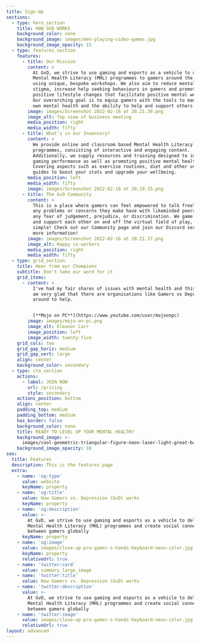 ```yaml
---
title: Sign-Up
sections:
  - type: hero_section
    title: HOW GVD WORKS
    background_color: none
    background_image: images/men-playing-video-games.jpg
    background_image_opacity: 15
  - type: features_section
    features:
      - title: Our Mission
        content: >
          At GvD, we strive to use gaming and esports as a vehicle to deliver
          Mental Health Literacy (MHL) programmes to gamers around the World
          using unique, bespoke workshops. We also aim to reduce mental health
          stigma, increase help seeking behaviours in gamers and promote
          positive lifestyle changes that facilitate positive mental wellbeing.
          Our overarching goal is to equip gamers with the tools to manage their
          own mental health and the ability to help and support others.
        image: images/Screenshot 2022-02-16 at 20.21.39.png
        image_alt: Top view of business meeting
        media_position: right
        media_width: fifty
      - title: What’s in our Inventory?
        content: >
          We provide online and classroom based Mental Health Literacy
          programmes, consisting of interactive and engaging content.
          Additionally, we supply resources and training designed to improve
          gaming performance as well as promoting positive mental health.
          Covering aspects such as exercise routines, diet and other useful
          guides to boost your stats and upgrade your wellbeing.
        media_position: left
        media_width: fifty
        image: images/Screenshot 2022-02-16 at 20.19.15.png
      - title: The GvD Community
        content: >
          This is a place where gamers can feel empowered to talk freely about
          any problems or concerns they make have with likeminded peers, without
          any fear of judgement, prejudice, or discrimination. We game together,
          and support each other on and off the virtual field of play, it’s that
          simple! Check out our Community page and join our Discord server for
          more information!
        image: images/Screenshot 2022-02-16 at 20.21.17.png
        image_alt: Happy co-workers
        media_position: right
        media_width: fifty
  - type: grid_section
    title: Hear from our Champions
    subtitle: Don't take our word for it
    grid_items:
      - content: >
          I've had my fair shares of issues with mental health and this is why I
          am very glad that there are organisations like Gamers vs Depression
          around to help.


          [**Mojo on PC**](https://www.youtube.com/user/mojoonpc)
        image: images/mojo-on-pc.png
        image_alt: Eleanor Carr
        image_position: left
        image_width: twenty-five
    grid_cols: two
    grid_gap_horiz: medium
    grid_gap_vert: large
    align: center
    background_color: secondary
  - type: cta_section
    actions:
      - label: JOIN NOW
        url: /pricing
        style: secondary
    actions_position: bottom
    align: center
    padding_top: medium
    padding_bottom: medium
    has_border: false
    background_color: none
    title: READY TO LEVEL UP YOUR MENTAL HEALTH?
    background_image: >-
      images/cool-geometric-triangular-figure-neon-laser-light-great-backgrounds.jpg
    background_image_opacity: 10
seo:
  title: Features
  description: This is the features page
  extra:
    - name: 'og:type'
      value: website
      keyName: property
    - name: 'og:title'
      value: How Gamers vs. Depression (GvD) works
      keyName: property
    - name: 'og:description'
      value: >-
        At GvD, we strive to use gaming and esports as a vehicle to deliver
        Mental Health Literacy (MHL) programmes and create social connection
        between gamers globally
      keyName: property
    - name: 'og:image'
      value: images/close-up-pro-gamer-s-hands-keyboard-neon-color.jpg
      keyName: property
      relativeUrl: true
    - name: 'twitter:card'
      value: summary_large_image
    - name: 'twitter:title'
      value: How Gamers vs. Depression (GvD) works
    - name: 'twitter:description'
      value: >-
        At GvD, we strive to use gaming and esports as a vehicle to deliver
        Mental Health Literacy (MHL) programmes and create social connection
        between gamers globally
    - name: 'twitter:image'
      value: images/close-up-pro-gamer-s-hands-keyboard-neon-color.jpg
      relativeUrl: true
layout: advanced
---
```

